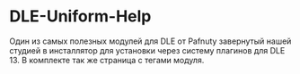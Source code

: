 # DLE-Uniform-Help
Один из самых полезных модулей для DLE от Pafnuty завернутый нашей студией в инсталлятор для установки через систему плагинов для DLE 13. В комплекте так же страница с тегами модуля.
